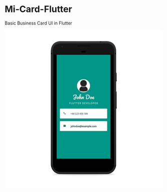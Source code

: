 # Mi-Card-Flutter
Basic Business Card UI in Flutter

![alt text](https://github.com/yash2189/Mi-Card-Flutter/blob/master/pixel_quite_black_portrait.png)

